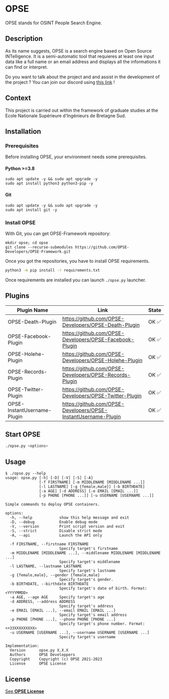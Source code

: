 # OPSE

OPSE stands for OSINT People Search Engine.

## Description

As its name suggests, OPSE is a search engine based on Open Source INTelligence. It is a semi-automatic tool that requieres at least one input data like a full name or an email address and displays all the informations it can find or interpret.

Do you want to talk about the project and and assist in the development of the project ? You can join our discord using [this link](https://discord.gg/8CpMnHXUDb) !

## Context

This project is carried out within the framework of graduate studies at the Ecole Nationale Supérieure d'Ingénieurs de Bretagne Sud.

## Installation

### Prerequisites

Before installing OPSE, your environment needs some prerequisites.

#### Python >=3.8

```
sudo apt update -y && sudo apt upgrade -y
sudo apt install python3 python3-pip -y
```

#### Git

```
sudo apt update -y && sudo apt upgrade -y
sudo apt install git -y
```

### Install OPSE

With Git, you can get OPSE-Framework repository:

```
mkdir opse; cd opse
git clone --recurse-submodules https://github.com/OPSE-Developers/OPSE-Framework.git
```

Once you got the repositories, you have to install OPSE requirements.

```bash
python3 -m pip install -r requirements.txt
```

Once requirements are installed you can launch `./opse.py` launcher.

## Plugins

| Plugin Name                 | Link                                                            | State    |
| --------------------------- | --------------------------------------------------------------- | -------- |
| OPSE-Death-Plugin           | https://github.com/OPSE-Developers/OPSE-Death-Plugin            | OK ✅    |
| OPSE-Facebook-Plugin        | https://github.com/OPSE-Developers/OPSE-Facebook-Plugin         | OK ✅    |
| OPSE-Holehe-Plugin          | https://github.com/OPSE-Developers/OPSE-Holehe-Plugin           | OK ✅    |
| OPSE-Records-Plugin         | https://github.com/OPSE-Developers/OPSE-Records-Plugin          | OK ✅    |
| OPSE-Twitter-Plugin         | https://github.com/OPSE-Developers/OPSE-Twitter-Plugin          | OK ✅    |
| OPSE-InstantUsername-Plugin | https://github.com/OPSE-Developers/OPSE-InstantUsername-Plugin  | OK ✅    |

## Start OPSE

```bash
./opse.py <options>
```

## Usage

```
$ ./opse.py --help
usage: opse.py [-h] [-D] [-V] [-S] [-A]
               [-f FIRSTNAME] [-m MIDDLENAME [MIDDLENAME ...]]
               [-l LASTNAME] [-g {female,male}] [-b BIRTHDATE]
               [-a AGE] [-d ADDRESS] [-e EMAIL [EMAIL ...]]
               [-p PHONE [PHONE ...]] [-u USERNAME [USERNAME ...]]

Simple commands to deploy OPSE containers.

options:
  -h, --help            show this help message and exit
  -D, --debug           Enable debug mode
  -V, --version         Print script version and exit
  -S, --strict          Disable strict mode
  -A, --api             Launch the API only
  
  -f FIRSTNAME, --firstname FIRSTNAME
                        Specify target's firstname
  -m MIDDLENAME [MIDDLENAME ...], --middlename MIDDLENAME [MIDDLENAME ...]
                        Specify target's middlename
  -l LASTNAME, --lastname LASTNAME
                        Specify target's lastname
  -g {female,male}, --gender {female,male}
                        Specify target's gender.
  -b BIRTHDATE, --birthdate BIRTHDATE
                        Specify target's date of birth. Format: <YYYYMMDD>
  -a AGE, --age AGE     Specify target's age
  -d ADDRESS, --address ADDRESS
                        Specify target's address
  -e EMAIL [EMAIL ...], --email EMAIL [EMAIL ...]
                        Specify target's email address
  -p PHONE [PHONE ...], --phone PHONE [PHONE ...]
                        Specify target's phone number. Format: <+33XXXXXXXXX>
  -u USERNAME [USERNAME ...], --username USERNAME [USERNAME ...]
                        Specify target's username

Implementation:
  Version      opse.py X.X.X
  Authors      OPSE Developpers
  Copyright    Copyright (c) OPSE 2021-2023
  License      OPSE License
```

## License

[See __OPSE License__](LICENSE)
